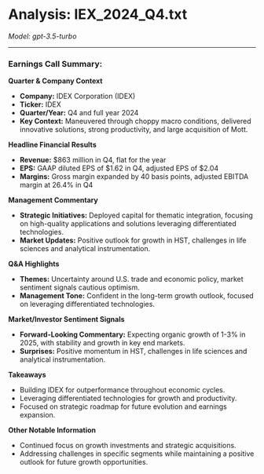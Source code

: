 # Analysis: IEX_2024_Q4.txt

*Model: gpt-3.5-turbo*

---

### Earnings Call Summary:

**Quarter & Company Context**
- **Company:** IDEX Corporation (IDEX)
- **Ticker:** IDEX
- **Quarter/Year:** Q4 and full year 2024
- **Key Context:** Maneuvered through choppy macro conditions, delivered innovative solutions, strong productivity, and large acquisition of Mott.

**Headline Financial Results**
- **Revenue:** $863 million in Q4, flat for the year
- **EPS:** GAAP diluted EPS of $1.62 in Q4, adjusted EPS of $2.04
- **Margins:** Gross margin expanded by 40 basis points, adjusted EBITDA margin at 26.4% in Q4

**Management Commentary**
- **Strategic Initiatives:** Deployed capital for thematic integration, focusing on high-quality applications and solutions leveraging differentiated technologies.
- **Market Updates:** Positive outlook for growth in HST, challenges in life sciences and analytical instrumentation.

**Q&A Highlights**
- **Themes:** Uncertainty around U.S. trade and economic policy, market sentiment signals cautious optimism.
- **Management Tone:** Confident in the long-term growth outlook, focused on leveraging differentiated technologies.

**Market/Investor Sentiment Signals**
- **Forward-Looking Commentary:** Expecting organic growth of 1-3% in 2025, with stability and growth in key end markets.
- **Surprises:** Positive momentum in HST, challenges in life sciences and analytical instrumentation.

**Takeaways**
- Building IDEX for outperformance throughout economic cycles.
- Leveraging differentiated technologies for growth and productivity.
- Focused on strategic roadmap for future evolution and earnings expansion.

**Other Notable Information**
- Continued focus on growth investments and strategic acquisitions.
- Addressing challenges in specific segments while maintaining a positive outlook for future growth opportunities.
